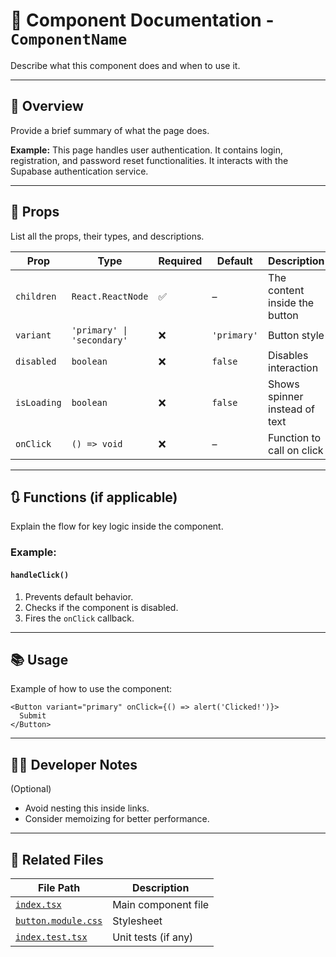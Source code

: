 # 🧩 Component Documentation - `ComponentName`

Describe what this component does and when to use it.

---



## 📜 Overview

Provide a brief summary of what the page does.

**Example:**
This page handles user authentication. It contains login, registration, and password reset functionalities. It interacts with the Supabase authentication service.

---

## 🎯 Props

List all the props, their types, and descriptions.


| Prop       | Type                    | Required | Default   | Description                    |
|------------|-------------------------|----------|-----------|--------------------------------|
| `children` | `React.ReactNode`       | ✅       | –         | The content inside the button  |
| `variant`  | `'primary' \| 'secondary'` | ❌       | `'primary'` | Button style                   |
| `disabled` | `boolean`               | ❌       | `false`    | Disables interaction           |
| `isLoading`| `boolean`               | ❌       | `false`    | Shows spinner instead of text  |
| `onClick`  | `() => void`            | ❌       | –         | Function to call on click      |

---

## 🔃 Functions (if applicable)

Explain the flow for key logic inside the component.

### Example: 
#### `handleClick()`

1. Prevents default behavior.
2. Checks if the component is disabled.
3. Fires the `onClick` callback.

--- 
## 📚 Usage

Example of how to use the component:

```tsx
<Button variant="primary" onClick={() => alert('Clicked!')}>
  Submit
</Button>
```

---

## 🧑‍💻 Developer Notes

(Optional)

- Avoid nesting this inside links.
- Consider memoizing for better performance.

---

## 📂 Related Files

| File Path | Description |
|-----------|-------------|
| [`index.tsx`](./index.tsx) | Main component file |
| [`button.module.css`](./button.module.css) | Stylesheet |
| [`index.test.tsx`](./index.test.tsx) | Unit tests (if any) |
